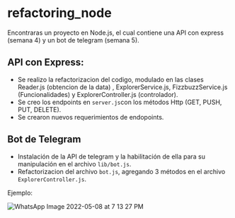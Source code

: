 # refactoring_node

Encontraras un proyecto en Node.js, el cual contiene una API con express (semana 4) y un bot de telegram (semana 5).

## API con Express:
- Se realizo la refactorizacion del codigo, modulado en las clases Reader.js (obtencion de la data) , 
ExplorerService.js, FizzbuzzService.js (Funcionalidades) y ExplorerController.js (controlador).
- Se creo los endpoints en `server.js`con los métodos Http (GET, PUSH, PUT, DELETE).
- Se crearon nuevos requerimientos de endopoints.

## Bot de Telegram
- Instalación de la API de telegram y la habilitación de ella para su manipulación en el archivo `lib/bot.js`.
- Refactorizacion del archivo `bot.js`, agregando 3 métodos en el archivo `ExplorerController.js`.

Ejemplo:


![WhatsApp Image 2022-05-08 at 7 13 27 PM](https://user-images.githubusercontent.com/99285898/167321694-621b7999-82b9-4dc4-ac37-bb249f69738d.jpeg)



